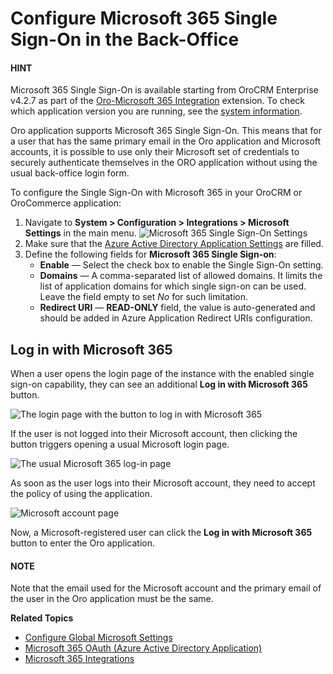 <a id="user-guide-integrations-microsoft-single-sign-on"></a>

# Configure Microsoft 365 Single Sign-On in the Back-Office

#### HINT
Microsoft 365 Single Sign-On is available starting from OroCRM Enterprise v4.2.7 as part of the <a href="https://extensions.oroinc.com/orocommerce/extension/oro-microsoft-365-integration/" target="_blank">Oro-Microsoft 365 Integration</a> extension. To check which application version you are running, see the [system information](../../../../system-information/index.md#system-information).

Oro application supports Microsoft 365 Single Sign-On. This means that for a user that has the same primary email
in the Oro application and Microsoft accounts, it is possible to use only their Microsoft set of credentials to
securely authenticate themselves in the ORO application without using the usual back-office login form.

To configure the Single Sign-On with Microsoft 365 in your OroCRM or OroCommerce application:

1. Navigate to **System > Configuration > Integrations > Microsoft Settings** in the main menu.
   ![Microsoft 365 Single Sign-On Settings](user/img/system/config_system/microsoft-single-sign-on.png)
2. Make sure that the [Azure Active Directory Application Settings](microsoft-oauth-azure.md#user-guide-integrations-azure-oauth) are filled.
3. Define the following fields for **Microsoft 365 Single Sign-on**:
   * **Enable** — Select the check box to enable the Single Sign-On setting.
   * **Domains** — A comma-separated list of allowed domains. It limits the list of application domains for which single sign-on can be used. Leave the field empty to set *No* for such limitation.
   * **Redirect URI** — **READ-ONLY** field, the value is auto-generated and should be added in Azure Application Redirect URIs configuration.

## Log in with Microsoft 365

When a user opens the login page of the instance with the enabled single sign-on capability, they can see an additional **Log in with Microsoft 365** button.

![The login page with the button to log in with Microsoft 365](user/img/microsoft/log_in_with_microsoft_365.jpg)

If the user is not logged into their Microsoft account, then clicking the button triggers opening a usual Microsoft login page.

![The usual Microsoft 365 log-in page](user/img/microsoft/usual_microsoft_365_login_page.jpg)

As soon as the user logs into their Microsoft account, they need to accept the policy of using the application.

![Microsoft account page](user/img/microsoft/microsoft_connection.jpg)

Now, a Microsoft-registered user can click the **Log in with Microsoft 365** button to enter the Oro application.

#### NOTE
Note that the email used for the Microsoft account and the primary email of the user in the Oro application must be the same.

**Related Topics**

* [Configure Global Microsoft Settings](index.md#configuration-integrations-microsoft)
* [Microsoft 365 OAuth (Azure Active Directory Application)](microsoft-oauth-azure.md#user-guide-integrations-azure-oauth)
* [Microsoft 365 Integrations](microsoft-365-integrations.md#user-guide-integrations-microsoft)
